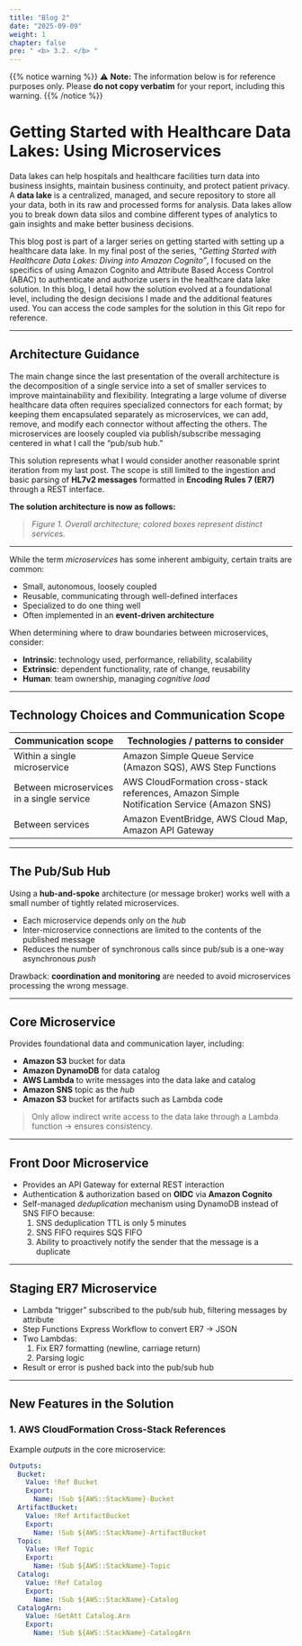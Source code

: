 ```yaml
---
title: "Blog 2"
date: "2025-09-09"
weight: 1
chapter: false
pre: " <b> 3.2. </b> "
---
```

{{% notice warning %}}
⚠️ **Note:** The information below is for reference purposes only. Please **do not copy verbatim** for your report, including this warning.
{{% /notice %}}

# Getting Started with Healthcare Data Lakes: Using Microservices

Data lakes can help hospitals and healthcare facilities turn data into business insights, maintain business continuity, and protect patient privacy. A **data lake** is a centralized, managed, and secure repository to store all your data, both in its raw and processed forms for analysis. Data lakes allow you to break down data silos and combine different types of analytics to gain insights and make better business decisions.

This blog post is part of a larger series on getting started with setting up a healthcare data lake. In my final post of the series, *“Getting Started with Healthcare Data Lakes: Diving into Amazon Cognito”*, I focused on the specifics of using Amazon Cognito and Attribute Based Access Control (ABAC) to authenticate and authorize users in the healthcare data lake solution. In this blog, I detail how the solution evolved at a foundational level, including the design decisions I made and the additional features used. You can access the code samples for the solution in this Git repo for reference.

---

## Architecture Guidance

The main change since the last presentation of the overall architecture is the decomposition of a single service into a set of smaller services to improve maintainability and flexibility. Integrating a large volume of diverse healthcare data often requires specialized connectors for each format; by keeping them encapsulated separately as microservices, we can add, remove, and modify each connector without affecting the others. The microservices are loosely coupled via publish/subscribe messaging centered in what I call the “pub/sub hub.”

This solution represents what I would consider another reasonable sprint iteration from my last post. The scope is still limited to the ingestion and basic parsing of **HL7v2 messages** formatted in **Encoding Rules 7 (ER7)** through a REST interface.

**The solution architecture is now as follows:**

> *Figure 1. Overall architecture; colored boxes represent distinct services.*

---

While the term *microservices* has some inherent ambiguity, certain traits are common:  
- Small, autonomous, loosely coupled  
- Reusable, communicating through well-defined interfaces  
- Specialized to do one thing well  
- Often implemented in an **event-driven architecture**

When determining where to draw boundaries between microservices, consider:  
- **Intrinsic**: technology used, performance, reliability, scalability  
- **Extrinsic**: dependent functionality, rate of change, reusability  
- **Human**: team ownership, managing *cognitive load*

---

## Technology Choices and Communication Scope

| Communication scope                       | Technologies / patterns to consider                                                        |
| ----------------------------------------- | ------------------------------------------------------------------------------------------ |
| Within a single microservice              | Amazon Simple Queue Service (Amazon SQS), AWS Step Functions                               |
| Between microservices in a single service | AWS CloudFormation cross-stack references, Amazon Simple Notification Service (Amazon SNS) |
| Between services                          | Amazon EventBridge, AWS Cloud Map, Amazon API Gateway                                      |

---

## The Pub/Sub Hub

Using a **hub-and-spoke** architecture (or message broker) works well with a small number of tightly related microservices.  
- Each microservice depends only on the *hub*  
- Inter-microservice connections are limited to the contents of the published message  
- Reduces the number of synchronous calls since pub/sub is a one-way asynchronous *push*

Drawback: **coordination and monitoring** are needed to avoid microservices processing the wrong message.

---

## Core Microservice

Provides foundational data and communication layer, including:  
- **Amazon S3** bucket for data  
- **Amazon DynamoDB** for data catalog  
- **AWS Lambda** to write messages into the data lake and catalog  
- **Amazon SNS** topic as the *hub*  
- **Amazon S3** bucket for artifacts such as Lambda code

> Only allow indirect write access to the data lake through a Lambda function → ensures consistency.

---

## Front Door Microservice

- Provides an API Gateway for external REST interaction  
- Authentication & authorization based on **OIDC** via **Amazon Cognito**  
- Self-managed *deduplication* mechanism using DynamoDB instead of SNS FIFO because:  
  1. SNS deduplication TTL is only 5 minutes  
  2. SNS FIFO requires SQS FIFO  
  3. Ability to proactively notify the sender that the message is a duplicate  

---

## Staging ER7 Microservice

- Lambda “trigger” subscribed to the pub/sub hub, filtering messages by attribute  
- Step Functions Express Workflow to convert ER7 → JSON  
- Two Lambdas:  
  1. Fix ER7 formatting (newline, carriage return)  
  2. Parsing logic  
- Result or error is pushed back into the pub/sub hub  

---

## New Features in the Solution

### 1. AWS CloudFormation Cross-Stack References
Example *outputs* in the core microservice:
```yaml
Outputs:
  Bucket:
    Value: !Ref Bucket
    Export:
      Name: !Sub ${AWS::StackName}-Bucket
  ArtifactBucket:
    Value: !Ref ArtifactBucket
    Export:
      Name: !Sub ${AWS::StackName}-ArtifactBucket
  Topic:
    Value: !Ref Topic
    Export:
      Name: !Sub ${AWS::StackName}-Topic
  Catalog:
    Value: !Ref Catalog
    Export:
      Name: !Sub ${AWS::StackName}-Catalog
  CatalogArn:
    Value: !GetAtt Catalog.Arn
    Export:
      Name: !Sub ${AWS::StackName}-CatalogArn
